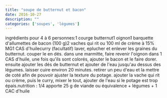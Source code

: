 ```yaml
---
title: "soupe de butternut et bacon"
date: 2016-10-27
description: ""
categories: ['soupes', 'légumes']
---
```


          
ingr&eacute;dients pour 4 &agrave; 6 personnes:1 courge butternut1 oignon1 barquette d&#39;allumettes de bacon (100 g)2 vaches qui rit ou 100 ml de cr&egrave;me &agrave; 15% MG1 CAS d&#39;huilecurry (facultatif)&nbsp;laver, eplucher et enlever les graines du butternut. couper le en d&eacute;s. dans une marmitte, faire revenir l&#39;oignon&nbsp;dans 1 CAS d&#39;huile, une fois qu&#39;ils sont color&eacute;s, ajouter le bacon et le&nbsp;faire dorer. ensuite ajouter les d&eacute;s de butternut et ajouter de l&#39;eau jusqu&#39;au dessus des l&eacute;gumes. laisser cuire environ 20 minutes.&nbsp;retirer un peu d&#39;eau et la mettre de cot&eacute; afin de pouvoir ajuster la texture du potage. ajouter la vache qui rit ou cr&egrave;me, puis le curry, mixer le tout, ajouter de l&#39;eau si le potage est trop &eacute;pais.nutrition : 1/4 apporte 25 g de viande ou &eacute;quivalence + l&eacute;gumes + 1 CAC d&#39;huile&nbsp;&nbsp;

                          
